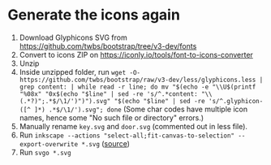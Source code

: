 # Generate the icons again

1. Download Glyphicons SVG from https://github.com/twbs/bootstrap/tree/v3-dev/fonts
2. Convert to icons ZIP on https://iconly.io/tools/font-to-icons-converter
3. Unzip
4. Inside unzipped folder, run `wget -O- https://github.com/twbs/bootstrap/raw/v3-dev/less/glyphicons.less | grep content: | while read -r line; do mv "$(echo -e "\\U$(printf "%08x" "0x$(echo "$line" | sed -re 's/^.*content: "\\(.*?)";.*$/\1/')")").svg" "$(echo "$line" | sed -re 's/^.glyphicon-([^ ]*) .*$/\1/').svg"; done` (Some char codes have multiple icon names, hence some "No such file or directory" errors.)
5. Manually rename `key.svg` and `door.svg` (commented out in less file).
6. Run `inkscape --actions "select-all;fit-canvas-to-selection" --export-overwrite *.svg` ([source](https://superuser.com/a/1750117/23403))
7. Run `svgo *.svg`